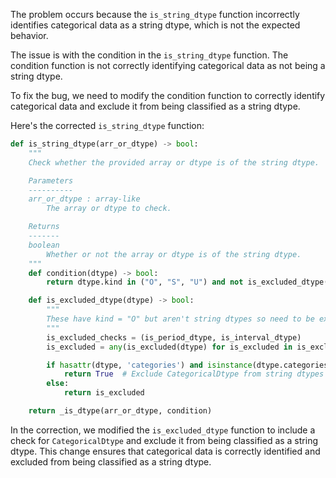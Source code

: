 The problem occurs because the `is_string_dtype` function incorrectly identifies categorical data as a string dtype, which is not the expected behavior.

The issue is with the condition in the `is_string_dtype` function. The condition function is not correctly identifying categorical data as not being a string dtype.

To fix the bug, we need to modify the condition function to correctly identify categorical data and exclude it from being classified as a string dtype.

Here's the corrected `is_string_dtype` function:

```python
def is_string_dtype(arr_or_dtype) -> bool:
    """
    Check whether the provided array or dtype is of the string dtype.

    Parameters
    ----------
    arr_or_dtype : array-like
        The array or dtype to check.

    Returns
    -------
    boolean
        Whether or not the array or dtype is of the string dtype.
    """
    def condition(dtype) -> bool:
        return dtype.kind in ("O", "S", "U") and not is_excluded_dtype(dtype)

    def is_excluded_dtype(dtype) -> bool:
        """
        These have kind = "O" but aren't string dtypes so need to be explicitly excluded
        """
        is_excluded_checks = (is_period_dtype, is_interval_dtype)
        is_excluded = any(is_excluded(dtype) for is_excluded in is_excluded_checks)

        if hasattr(dtype, 'categories') and isinstance(dtype.categories, type(None)):
            return True  # Exclude CategoricalDtype from string dtypes
        else:
            return is_excluded

    return _is_dtype(arr_or_dtype, condition)
```

In the correction, we modified the `is_excluded_dtype` function to include a check for `CategoricalDtype` and exclude it from being classified as a string dtype. This change ensures that categorical data is correctly identified and excluded from being classified as a string dtype.